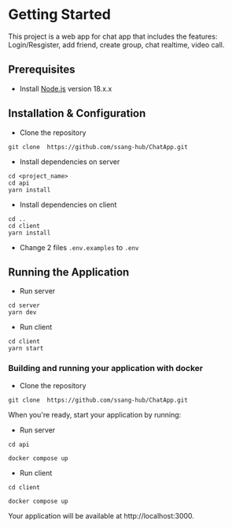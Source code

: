 # Getting Started

This project is a web app for chat app that includes the features: Login/Resgister, add friend, create group, chat realtime, video call.

## Prerequisites

- Install [Node.js](https://nodejs.org/en/) version 18.x.x

## Installation & Configuration

- Clone the repository

```
git clone  https://github.com/ssang-hub/ChatApp.git
```

- Install dependencies on server

```
cd <project_name>
cd api
yarn install
```

- Install dependencies on client

```
cd ..
cd client
yarn install
```

- Change 2 files `.env.examples` to `.env`

## Running the Application

- Run server

```
cd server
yarn dev
```

- Run client

```
cd client
yarn start
```

### Building and running your application with docker

- Clone the repository

```
git clone  https://github.com/ssang-hub/ChatApp.git
```

When you're ready, start your application by running:

- Run server

```
cd api
```

```
docker compose up
```

- Run client

```
cd client
```

```
docker compose up
```

Your application will be available at http://localhost:3000.
